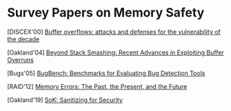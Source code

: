 # Survey Papers on Memory Safety

[DISCEX'00] [Buffer overflows: attacks and defenses for the vulnerability of the
decade](https://crypto.stanford.edu/cs155/papers/cowan-vulnerability.pdf)

[Oakland'04] [Beyond Stack Smashing: Recent Advances in Exploiting Buffer
Overruns](https://www.kapravelos.com/teaching/csc591-f17/readings/pincus.pdf)

[Bugs'05] [BugBench: Benchmarks for Evaluating Bug Detection
Tools](http://mir.cs.illinois.edu/~marinov/sp05-cs598dm/ShanLu.pdf) 

[RAID'12] [Memory Errors: The Past, the Present, and the
Future](http://vvdveen.com/publications/RAID2012.pdf) 

[Oakland'19] [SoK: Sanitizing for
Security](https://oaklandsok.github.io/papers/song2019.pdf)
